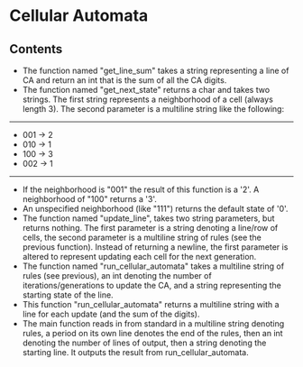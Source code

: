 Cellular Automata
=============


Contents
--------

- The function named "get_line_sum" takes a string representing a line of CA and return an int that is the sum of all the CA digits.
- The function named "get_next_state" returns a char and takes two strings. The first string represents a neighborhood of a cell (always length 3). The second parameter is a multiline string like the following:
_____________
- 001 -> 2
- 010 -> 1
- 100 -> 3
- 002 -> 1
_____________
- If the neighborhood is "001" the result of this function is a '2'. A neighborhood of "100" returns a '3'.
- An unspecified neighborhood (like "111") returns the default state of '0'.
- The function named "update_line", takes two string parameters, but returns nothing. The first parameter is a string denoting a line/row of cells, the second parameter is a multiline string of rules (see the previous function). Instead of returning a newline, the first parameter is  altered to represent updating each cell for the next generation.
- The function named "run_cellular_automata" takes a multiline string of rules (see previous), an int denoting the number of iterations/generations to update the CA, and a string representing the starting state of the line.
- This function "run_cellular_automata" returns a multiline string with a line for each update (and the sum of the digits).
- The main function reads in from standard in a multiline string denoting rules, a period on its own line denotes the end of the rules, then an int denoting the number of lines of output, then a string denoting the starting line. It outputs the result from run_cellular_automata.

